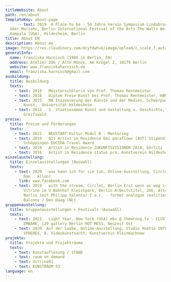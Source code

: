 ```yaml
---
titleWebsite: About
path: /en/about
templateKey: about-page
​      - text: 2019  A Place to be - 50 Jahre Verein Symposium Lindabrunn 114
  über Marzahn, Berlin International Festival of the Arts The Walls We Built,
  Kampala (UGA), Hildesheim, Berlin
title: About EN
description: About me
image: https://res.cloudinary.com/dcyfdwhvk/image/upload/c_scale,f_auto,q_100,w_2400/v1628771030/Spontane_Oase_Diplom_Franziska_Harnisch_46_znvbc1.jpg
generalInfo:
  name: Franziska Harnisch (1986 in Berlin, EN)
  address: Atelier 2OG / Alte Münze, Am Krögel 2, 10179 Berlin
  website: www.franziskaharnisch.de
  email: franziska.harnisch@gmail.com
ausbildung:
  title: Ausbildung
  texts:
    - text: 2018   Meisterschülerin von Prof. Thomas Rentmeister
    - text: 2016   Diplom Freie Kunst bei Prof. Thomas Rentmeister, HBK Braunschweig
    - text: 2015   MA Inszenierung der Künste und der Medien, Schwerpunkt Bildende
        Kunst,  Universität Hildesheim
    - text: 2012   1. Staatsexamen Kunst und Gestaltung u. Geschichte, Universität
        Greifswald
preise:
  title: Preise und Förderungen
  texts:
    - text: 2021   NEUSTART Kultur Modul B - Mentoring
    - text: 2019   Q21 Artist in Residence bei paraflows (AUT) Stipendium Künstlerdorf
        Schöppingen EUCIDA Travel Award
    - text: 2018   Artist in Residence ZUKUNFTSVISIONEN 2018, Görlitz
    - text: 2016   Artist in Residence status pro, Kunstverein Hildesheim
einzelaustellung:
  title: Einzelausstellungen (Auswahl)
  texts:
    - text: 2020   was kann ich für sie tun, Online-Ausstellung, Circle1, Berlin (mit
        Dan   Allon)
      link: www.facebook.com
    - text: 2019   with the stream, Circle1, Berlin Erst wenn es weg ist,  A TRANS c/o
        Vitrine im U-Bahnhof Kleistpark, Berlin Arbeitstitel, 2OG, Alte Münze,
        Berlin (mit Philipp Valenta) f.a.r. - former analogue realities, The
        Balcony / Den Haag (NL)
gruppenaustellung:
  title: Gruppenausstellungen + Festivals (Auswahl)
  texts:
    - text: 2021   Light Year, New York (USA) mkv @ thewrong.tv - CLUSTERED MINDS
        EMBARK, 129 gallery Berlin HOT MESS, Neuzeit Ost
    - text: 2020  Auf der Laube, Online-Ausstellung, Studio Huette INTERWEAVING
        SPHERES, 8. Videokunstnacht, Kunstverein Kleinmachnow
projekte:
  title: Projekte und Projekträume
  texts:
    - text: Kunstauflösung / STAND
    - text: raum on demand
    - text: Vitrine01
    - text: KUNSTRAUM 53
language: en
---
```

